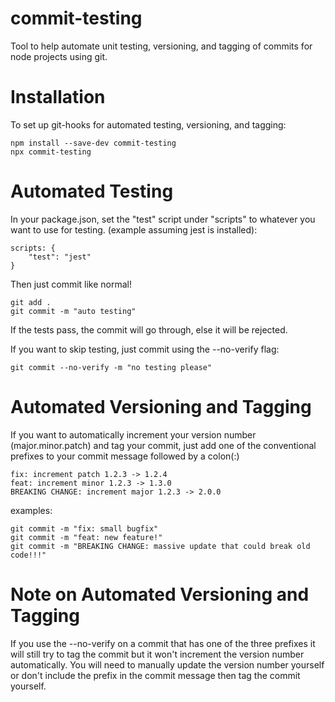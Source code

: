 # commit-testing
Tool to help automate unit testing, versioning, and tagging of commits for node projects using git.

# Installation
To set up git-hooks for automated testing, versioning, and tagging:
```
npm install --save-dev commit-testing
npx commit-testing
```

# Automated Testing
In your package.json, set the "test" script under "scripts" to whatever you want to use for testing.
(example assuming jest is installed):
```
scripts: {
    "test": "jest"
}
```

Then just commit like normal!
```
git add .
git commit -m "auto testing"
```

If the tests pass, the commit will go through, else it will be rejected.

If you want to skip testing, just commit using the --no-verify flag:
```
git commit --no-verify -m "no testing please"
```

# Automated Versioning and Tagging
If you want to automatically increment your version number (major.minor.patch) and tag your commit, just add one of the conventional prefixes to your commit message followed by a colon(:)

    fix: increment patch 1.2.3 -> 1.2.4
    feat: increment minor 1.2.3 -> 1.3.0
    BREAKING CHANGE: increment major 1.2.3 -> 2.0.0

examples:
```
git commit -m "fix: small bugfix"
git commit -m "feat: new feature!"
git commit -m "BREAKING CHANGE: massive update that could break old code!!!"
```

# Note on Automated Versioning and Tagging
If you use the --no-verify on a commit that has one of the three prefixes it will still try to tag the commit but it won't increment the version number automatically. You will need to manually update the version number yourself or don't include the prefix in the commit message then tag the commit yourself.